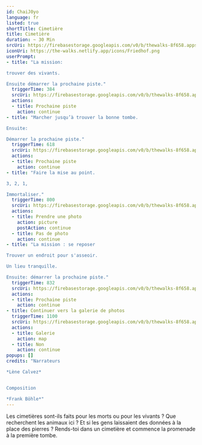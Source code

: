 ```yaml
---
id: ChaiJ0yo
language: fr
listed: true
shortTitle: Cimetière
title: Cimetière
duration: ~ 30 Min
srcUri: https://firebasestorage.googleapis.com/v0/b/thewalks-8f658.appspot.com/o/mp3%2Fv0%2Ffr_ChaiJ0yo%2Ffr_ChaiJ0yo.mp3?alt=media&token=2cc69c35-b67d-4ff4-a5c2-ae8ee2d0f1b7
iconUri: https://the-walks.netlify.app/icons/Friedhof.png
userPrompt:
- title: "La mission: 

trouver des vivants.

Ensuite démarrer la prochaine piste."
  triggerTime: 384
  srcUri: https://firebasestorage.googleapis.com/v0/b/thewalks-8f658.appspot.com/o/mp3%2Fv0%2Fde_ChaiJ0yo%2Fde_ChaiJ0yo_loop_1.mp3?alt=media&token=7d3b45a7-12e5-4400-8c15-33886e2204a1
  actions:
  - title: Prochaine piste
    action: continue
- title: "Marcher jusqu’à trouver la bonne tombe. 

Ensuite: 

Démarrer la prochaine piste."
  triggerTime: 618
  srcUri: https://firebasestorage.googleapis.com/v0/b/thewalks-8f658.appspot.com/o/mp3%2Fv0%2Fde_ChaiJ0yo%2Fde_ChaiJ0yo_loop_2.mp3?alt=media&token=375131c9-94b6-4097-b026-003be5056fbc
  actions:
  - title: Prochaine piste
    action: continue
- title: "Faire la mise au point.

3, 2, 1,

Immortaliser."
  triggerTime: 800
  srcUri: https://firebasestorage.googleapis.com/v0/b/thewalks-8f658.appspot.com/o/mp3%2Fv0%2Ffr_ChaiJ0yo%2Ffr_ChaiJ0yo_loop_3.mp3?alt=media&token=ba58d740-4384-4b67-aa71-13b55d0c97d9
  actions:
  - title: Prendre une photo
    action: picture
    postAction: continue
  - title: Pas de photo
    action: continue
- title: "La mission : se reposer

Trouver un endroit pour s'asseoir.

Un lieu tranquille.

Ensuite: démarrer la prochaine piste."
  triggerTime: 832
  srcUri: https://firebasestorage.googleapis.com/v0/b/thewalks-8f658.appspot.com/o/mp3%2Fv0%2Fde_ChaiJ0yo%2Fde_ChaiJ0yo_loop_4.mp3?alt=media&token=ffd6fa93-15dd-4036-bbf7-b173a7c67e9e
  actions: 
  - title: Prochaine piste
    action: continue
- title: Continuer vers la galerie de photos
  triggerTime: 1100
  srcUri: https://firebasestorage.googleapis.com/v0/b/thewalks-8f658.appspot.com/o/static%2Fmedias%2Fmulti_Zeubeel8_loop.mp3?alt=media&token=88349085-3303-48b9-bdc6-fd7b09519a26
  actions:
  - title: Galerie
    action: map
  - title: Non
    action: continue
popups: []
credits: "Narrateurs

*Lène Calvez*


Composition

*Frank Böhle*"
---
```

Les cimetières sont-ils faits pour les morts ou pour les vivants ? Que recherchent les animaux ici ? Et si les gens laissaient des données à la place des pierres ? Rends-toi dans un cimetière et commence la promenade à la première tombe.
